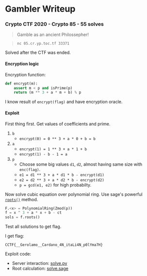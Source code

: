 # Gambler Writeup

### Crypto CTF 2020 - Crypto 85 - 55 solves

> Gamble as an ancient Philossepher!

> `nc 05.cr.yp.toc.tf 33371`

Solved after the CTF was ended.

#### Encryption logic

Encryption function:

```python
def encrypt(m):
    assert m < p and isPrime(p)
    return (m ** 3 + a * m + b) % p
```

I know result of `encrypt(flag)` and have encryption oracle.

#### Exploit

First thing first. Get values of coefficients and prime.

1. `b`
    - `encrypt(0) = 0 ** 3 + a * 0 + b = b`
2. `a`
    - `encrypt(1) = 1 ** 3 + a * 1 + b`
    - `encrypt(1) - b - 1 = a`
3. `p`
    - Choose some big values `d1`, `d2`, almost having same size with `enc(flag)`.
    - `e1 = d1 ** 3 + a * d1 * b - encrypt(d1)`
    - `e2 = d2 ** 3 + a * d2 * b - encrypt(d2)`
    - `p = gcd(e1, e2)` for high probabilty.

Now solve cubic equation over polynomial ring. Use sage's powerful [`roots()`](https://doc.sagemath.org/html/en/reference/polynomial_rings/sage/rings/polynomial/polynomial_element.html#sage.rings.polynomial.polynomial_element.Polynomial.roots) method.

```python
F.<x> = PolynomialRing(Zmod(p))
f = x ^ 3 + a * x + b - ct
sols = f.roots()
```

Test all solutions to get flag.

I get flag:

```
CCTF{__Gerolamo__Cardano_4N_itaLi4N_p0lYma7H}
```

Exploit code: 

- Server interaction: [solve.py](solve.py)
- Root calculation: [solve.sage](solve.sage)